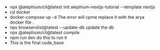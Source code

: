 - npx @alephium/cli@latest init alephium-nextjs-tutorial --template nextjs
-  cd docker
-  docker-compose up -d The error  will cpme replace it with the arya docker file .
 - npx browserslist@latest --update-db update the db
 - npx @alephium/cli@latest compile
 -  npm run dev do this to run it 
 - This is the final code_base
